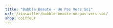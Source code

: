 ```yaml
---
title: "Bubble Beauté - Un Pas Vers Soi"
url: /zinswiller/bubble-beaute-un-pas-vers-soi/
shop: coiffeur
---
```

